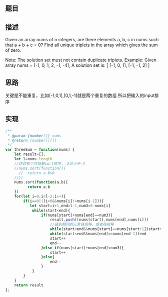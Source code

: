## 题目


## 描述

   Given an array nums of n integers, are there elements a, b, c in nums such that a + b + c = 0? Find all unique triplets in the array which gives the sum of zero.
   
   Note:
 The solution set must not contain duplicate triplets.
 Example:
 Given array nums = [-1, 0, 1, 2, -1, -4],
 A solution set is:
[
  [-1, 0, 1],
  [-1, -1, 2]
]

## 思路

 关键是不能重复，比如[-1,0,1],[0,1,-1]就是两个重复的数组
所以把输入的input排序

## 实现

```javascript
/**
 * @param {number[]} nums
 * @return {number[][]}
 */
var threeSum = function(nums) {
    let result=[];
    let l=nums.length
    //这边有个坑就是sort排序，-2会小于-4
    //nums.sort(function(){
      //  return a-b>0
    //})
    nums.sort(function(a,b){
          return a-b
    })
    for(let i=0;i<l-2;i++){
        if(i==0||(i>0&&nums[i]!=nums[i-1])){
           let start=i+1,end=l-1,num3=0-nums[i]
            while(start<end){
                if(nums[start]+nums[end]==num3){
                    result.push([nums[start],nums[end],nums[i]])
                    //碰到相同的元素往后移，或者往前移
                    while(start<end&&nums[start]==nums[start+1])start++
                    while(start<end&&nums[end]==nums[end-1])end--
                    start++
                    end--
                }else if(nums[start]+nums[end]<num3){
                    start++
                }else{
                    end--
                }
            }
        }
    }
    return result
};
```